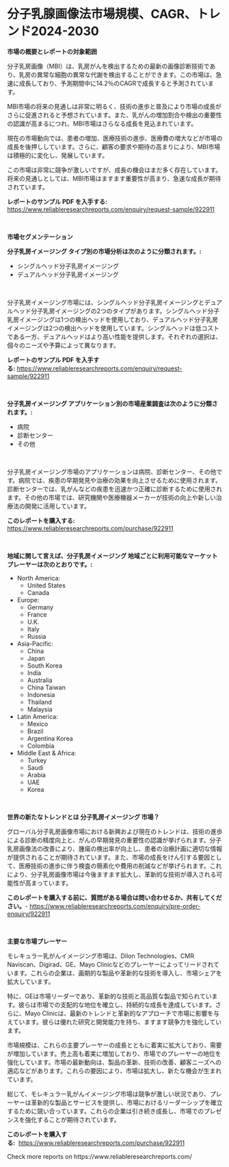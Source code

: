 <p><h1>分子乳腺画像法市場規模、CAGR、トレンド2024-2030</h1></p><p><strong>市場の概要とレポートの対象範囲</strong></p>
<p><p>分子乳房画像（MBI）は、乳房がんを検出するための最新の画像診断技術であり、乳房の異常な細胞の異常な代謝を検出することができます。この市場は、急速に成長しており、予測期間中に14.2％のCAGRで成長すると予測されています。</p><p>MBI市場の将来の見通しは非常に明るく、技術の進歩と普及により市場の成長がさらに促進されると予想されています。また、乳がんの増加割合や検出の重要性の認識が高まるにつれ、MBI市場はさらなる成長を見込まれています。</p><p>現在の市場動向では、患者の増加、医療技術の進歩、医療費の増大などが市場の成長を後押ししています。さらに、顧客の要求や期待の高まりにより、MBI市場は積極的に変化し、発展しています。</p><p>この市場は非常に競争が激しいですが、成長の機会はまだ多く存在しています。将来の見通しとしては、MBI市場はますます重要性が高まり、急速な成長が期待されています。</p></p>
<p><strong>レポートのサンプル PDF を入手する:</strong> <a href="https://www.reliableresearchreports.com/enquiry/request-sample/922911">https://www.reliableresearchreports.com/enquiry/request-sample/922911</a></p>
<p>&nbsp;</p>
<p><strong>市場セグメンテーション</strong></p>
<p><strong>分子乳房イメージング タイプ別の市場分析は次のように分類されます。:</strong></p>
<p><ul><li>シングルヘッド分子乳房イメージング</li><li>デュアルヘッド分子乳房イメージング</li></ul></p>
<p>&nbsp;</p>
<p><p>分子乳房イメージング市場には、シングルヘッド分子乳房イメージングとデュアルヘッド分子乳房イメージングの2つのタイプがあります。シングルヘッド分子乳房イメージングは1つの検出ヘッドを使用しており、デュアルヘッド分子乳房イメージングは2つの検出ヘッドを使用しています。シングルヘッドは低コストである一方、デュアルヘッドはより高い性能を提供します。それぞれの選択は、個々のニーズや予算によって異なります。</p></p>
<p><strong>レポートのサンプル PDF を入手する:</strong>&nbsp;<a href="https://www.reliableresearchreports.com/enquiry/request-sample/922911">https://www.reliableresearchreports.com/enquiry/request-sample/922911</a></p>
<p>&nbsp;</p>
<p><strong> 分子乳房イメージング アプリケーション別の市場産業調査は次のように分類されます。:</strong></p>
<p><ul><li>病院</li><li>診断センター</li><li>その他</li></ul></p>
<p>&nbsp;</p>
<p><p>分子乳房イメージング市場のアプリケーションは病院、診断センター、その他です。病院では、疾患の早期発見や治療の効果を向上させるために使用されます。診断センターでは、乳がんなどの疾患を迅速かつ正確に診断するために使用されます。その他の市場では、研究機関や医療機器メーカーが技術の向上や新しい治療法の開発に活用しています。</p></p>
<p><strong>このレポートを購入する:</strong>&nbsp; <a href="https://www.reliableresearchreports.com/purchase/922911">https://www.reliableresearchreports.com/purchase/922911</a></p>
<p>&nbsp;</p>
<p><strong>地域に関して言えば、分子乳房イメージング 地域ごとに利用可能なマーケットプレーヤーは次のとおりです。:</strong></p>
<p><ul>
    <li>
        North America:
        <ul>
            <li>United States</li>
            <li>Canada</li>
        </ul>
    </li>
    <li>
        Europe:
        <ul>
            <li>Germany</li>
            <li>France</li>
            <li>U.K.</li>
            <li>Italy</li>
            <li>Russia</li>
        </ul>
    </li>
    <li>
        Asia-Pacific:
        <ul>
            <li>China</li>
            <li>Japan</li>
            <li>South Korea</li>
            <li>India</li>
            <li>Australia</li>
            <li>China Taiwan</li>
            <li>Indonesia</li>
            <li>Thailand</li>
            <li>Malaysia</li>
        </ul>
    </li>
    <li>
        Latin America:
        <ul>
            <li>Mexico</li>
            <li>Brazil</li>
            <li>Argentina Korea</li>
            <li>Colombia</li>
        </ul>
    </li>
    <li>
        Middle East & Africa:
        <ul>
            <li>Turkey</li>
            <li>Saudi</li>
            <li>Arabia</li>
            <li>UAE</li>
            <li>Korea</li>
        </ul>
    </li>
    </ul></p>
<p>&nbsp;</p>
<p><strong>世界の新たなトレンドとは 分子乳房イメージング 市場？</strong></p>
<p><p>グローバル分子乳房画像市場における新興および現在のトレンドは、技術の進歩による診断の精度向上と、がんの早期発見の重要性の認識が挙げられます。分子乳房画像法の改善により、腫瘍の検出率が向上し、患者の治療計画に適切な情報が提供されることが期待されています。また、市場の成長をけん引する要因として、医療技術の進歩に伴う検査の簡素化や費用の削減などが挙げられます。これにより、分子乳房画像市場は今後ますます拡大し、革新的な技術が導入される可能性が高まっています。</p></p>
<p><strong>このレポートを購入する前に、質問がある場合は問い合わせるか、共有してください。</strong>- <a href="https://www.reliableresearchreports.com/enquiry/pre-order-enquiry/922911">https://www.reliableresearchreports.com/enquiry/pre-order-enquiry/922911</a></p>
<p>&nbsp;</p>
<p><strong>主要な市場プレーヤー</strong></p>
<p><p>モレキュラー乳がんイメージング市場は、Dilon Technologies、CMR Naviscan、Digirad、GE、Mayo Clinicなどのプレーヤーによってリードされています。これらの企業は、画期的な製品や革新的な技術を導入し、市場シェアを拡大しています。</p><p>特に、GEは市場リーダーであり、革新的な技術と高品質な製品で知られています。彼らは市場での支配的な地位を確立し、持続的な成長を達成しています。さらに、Mayo Clinicは、最新のトレンドと革新的なアプローチで市場に影響を与えています。彼らは優れた研究と開発能力を持ち、ますます競争力を強化しています。</p><p>市場規模は、これらの主要プレーヤーの成長とともに着実に拡大しており、需要が増加しています。売上高も着実に増加しており、市場でのプレーヤーの地位を強化しています。市場の最新動向は、製品の革新、技術の改善、顧客ニーズへの適応などがあります。これらの要因により、市場は拡大し、新たな機会が生まれています。</p><p>総じて、モレキュラー乳がんイメージング市場は競争が激しい状況であり、プレーヤーは革新的な製品とサービスを提供し、市場におけるリーダーシップを確立するために競い合っています。これらの企業は引き続き成長し、市場でのプレゼンスを強化することが期待されています。</p></p>
<p><strong>このレポートを購入する:</strong>&nbsp;&nbsp;<a href="https://www.reliableresearchreports.com/purchase/922911">https://www.reliableresearchreports.com/purchase/922911</a></p>
<p>Check more reports on https://www.reliableresearchreports.com/</p>